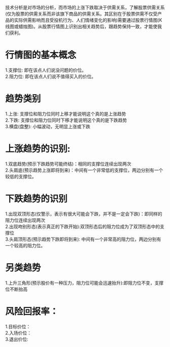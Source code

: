 技术分析是对市场的分析，而市场的上涨下跌取决于供需关系，了解股票供需关系(仅为股票的供需关系而非该旗下商品的供需关系。其区别在于股票供需不仅受产品的实际供需影响而且受投机行为、人们情绪变化的影响)需要通过股票行情图(K线图或蜡烛图)。从股票行情图上识别出相关趋势后，跟趋势保持一致，才能使我们获利。

# 行情图的基本概念
1.支撑位: 即在该点人们说没问题的价位。             
2.阻力位: 即在该点人们说不值得买入的价位。             

# 趋势类别
1.上涨: 支撑位和阻力位同时上移才能说明这个真的是上涨趋势            
2.下跌: 支撑位和阻力位同时下移才能说明这个真的是下跌趋势             
3.横盘(盘整): 小幅波动，无明显上涨或下跌               

# 上涨趋势的识别:
1.双底趋势(预示下跌趋势可能终结)：相同的支撑位连续出现两次           
2.头肩底(预示趋势上涨即将到来)：中间有一个非常低的支撑位，两边分别有一个较低的支撑位。          

# 下跌趋势的识别
1.出现双顶形态(仅警示，表示有很大可能会下跌，并不是一定会下跌)：即同样的阻力位连续出现两次         
2.出现吻别形态(表示真正的下跌开始):双顶形态后的阻力位成为了双顶形态中的支撑位          
3.头肩顶形态(预示趋势下跌即将到来): 中间有一个非常高的阻力位，两边分别有一个较高的阻力位。         

# 另类趋势
1.上升三角形(预示股价有一种压力，阻力位可能会迅速抬升):即阻力位不变，支撑位不断抬高       

# 风险回报率：
1.目标价位：       
2.入场价位：         
3.退出价位:       
